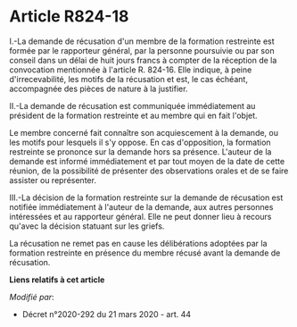 # Article R824-18

I.-La demande de récusation d'un membre de la formation restreinte est formée par le rapporteur général, par la personne
poursuivie ou par son conseil dans un délai de huit jours francs à compter de la réception de la convocation mentionnée à
l'article R. 824-16. Elle indique, à peine d'irrecevabilité, les motifs de la récusation et est, le cas échéant, accompagnée
des pièces de nature à la justifier.

II.-La demande de récusation est communiquée immédiatement au président de la formation restreinte et au membre qui en fait
l'objet.

Le membre concerné fait connaître son acquiescement à la demande, ou les motifs pour lesquels il s'y oppose. En cas
d'opposition, la formation restreinte se prononce sur la demande hors sa présence. L'auteur de la demande est informé
immédiatement et par tout moyen de la date de cette réunion, de la possibilité de présenter des observations orales et de se
faire assister ou représenter.

III.-La décision de la formation restreinte sur la demande de récusation est notifiée immédiatement à l'auteur de la demande,
aux autres personnes intéressées et au rapporteur général. Elle ne peut donner lieu à recours qu'avec la décision statuant
sur les griefs.

La récusation ne remet pas en cause les délibérations adoptées par la formation restreinte en présence du membre récusé avant
la demande de récusation.

**Liens relatifs à cet article**

_Modifié par_:

  - Décret n°2020-292 du 21 mars 2020 - art. 44
